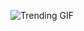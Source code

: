 
<!-- GIF_SECTION -->
![Trending GIF](https://media3.giphy.com/media/v1.Y2lkPThiYjIxNzcyMGJzY3BxeXJtcmg4YWx3NWluOWRkZjcyeHZqeTExdGpqNXllcTQwdSZlcD12MV9naWZzX3NlYXJjaCZjdD1n/3oEjI80DSa1grNPTDq/giphy.gif)
<!-- END_GIF_SECTION -->
